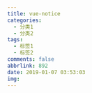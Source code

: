 ```yaml
---
title: vue-notice
categories:
  - 分类1
  - 分类2
tags:
  - 标签1
  - 标签2
comments: false
abbrlink: 892
date: 2019-01-07 03:53:03
img:
---
```

